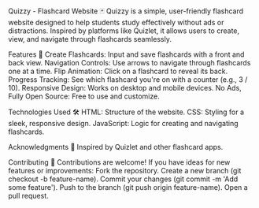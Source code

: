 Quizzy - Flashcard Website 🃏
Quizzy is a simple, user-friendly flashcard website designed to help students study effectively without ads or distractions. Inspired by platforms like Quizlet, it allows users to create, view, and navigate through flashcards seamlessly.

Features 🌟
Create Flashcards: Input and save flashcards with a front and back view.
Navigation Controls: Use arrows to navigate through flashcards one at a time.
Flip Animation: Click on a flashcard to reveal its back.
Progress Tracking: See which flashcard you're on with a counter (e.g., 3 / 10).
Responsive Design: Works on desktop and mobile devices.
No Ads, Fully Open Source: Free to use and customize.

Technologies Used 🛠️
HTML: Structure of the website.
CSS: Styling for a sleek, responsive design.
JavaScript: Logic for creating and navigating flashcards.

Acknowledgments 🙌
Inspired by Quizlet and other flashcard apps.

Contributing 🤝
Contributions are welcome! If you have ideas for new features or improvements:
Fork the repository.
Create a new branch (git checkout -b feature-name).
Commit your changes (git commit -m 'Add some feature').
Push to the branch (git push origin feature-name).
Open a pull request.


[Live Demo]: https://dkljasldkjaslkdas.tiiny.site/
